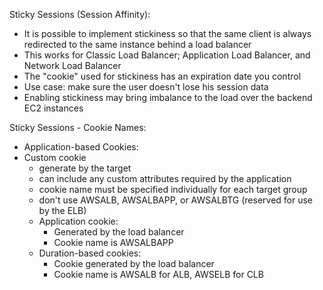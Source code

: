 Sticky Sessions (Session Affinity):
- It is possible to implement stickiness so that the same client is always redirected to the same instance behind a load balancer
- This works for Classic Load Balancer; Application Load Balancer, and Network Load Balancer
- The "cookie" used for stickiness has an expiration date you control
- Use case: make sure the user doesn't lose his session data
- Enabling stickiness may bring imbalance to the load over the backend EC2 instances


Sticky Sessions - Cookie Names:
- Application-based Cookies:
- Custom cookie
    - generate by the target
    - can include any custom attributes required by the application
    - cookie name must be specified individually for each target group
    - don't use AWSALB, AWSALBAPP, or AWSALBTG (reserved for use by the ELB)
    - Application cookie:
        - Generated by the load balancer
        - Cookie name is AWSALBAPP
    - Duration-based cookies:
        - Cookie generated by the load balancer
        - Cookie name is AWSALB for ALB, AWSELB for CLB
